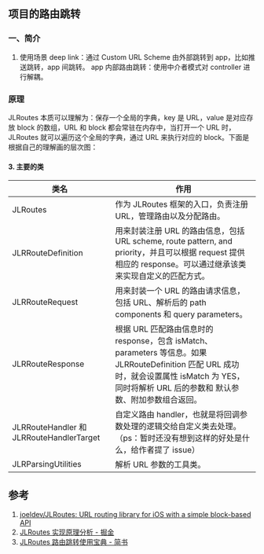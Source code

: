 ## 项目的路由跳转


### 一、简介

1. 使用场景
deep link：通过 Custom URL Scheme 由外部跳转到 app，比如推送跳转，app 间跳转。
app 内部路由跳转：使用中介者模式对 controller 进行解耦。


###  原理
JLRoutes 本质可以理解为：保存一个全局的字典，key 是 URL，value 是对应存放 block 的数组，URL 和 block 都会常驻在内存中，当打开一个 URL 时，JLRoutes 就可以遍历这个全局的字典，通过 URL 来执行对应的 block。下面是根据自己的理解画的层次图：

#### 3\. 主要的类

| 类名 | 作用 |
| --- | --- |
| JLRoutes | 作为 JLRoutes 框架的入口，负责注册 URL，管理路由以及分配路由。 |
| JLRRouteDefinition | 用来封装注册 URL 的路由信息，包括 URL scheme, route pattern, and priority，并且可以根据 request 提供相应的 response。可以通过继承该类来实现自定义的匹配方式。 |
| JLRRouteRequest | 用来封装一个 URL 的路由请求信息，包括 URL、解析后的 path components 和 query parameters。 |
| JLRRouteResponse | 根据 URL 匹配路由信息时的 response，包含 isMatch、parameters 等信息。如果 JLRRouteDefinition 匹配 URL 成功时，就会设置属性 isMatch 为 YES，同时将解析 URL 后的参数和 默认参数、附加参数组合返回。 |
| JLRRouteHandler 和 JLRRouteHandlerTarget | 自定义路由 handler，也就是将回调参数处理的逻辑交给自定义类去处理。（ps：暂时还没有想到这样的好处是什么，给作者提了 issue） |
| JLRParsingUtilities | 解析 URL 参数的工具类。 |


## 参考

1. [joeldev/JLRoutes: URL routing library for iOS with a simple block-based API](https://github.com/joeldev/JLRoutes)
2. [JLRoutes 实现原理分析 - 掘金](https://juejin.im/post/5a7322b56fb9a0635630ea03)
3. [JLRoutes 路由跳转使用宝典 - 简书](https://www.jianshu.com/p/109425367a90)